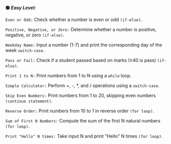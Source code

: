 **🟢 _Easy Level:_**

`Even or Odd:` Check whether a number is even or odd `(if-else)`.

`Positive, Negative, or Zero:` Determine whether a number is positive, negative, or zero `(if-else)`.

`Weekday Name:` Input a number (1-7) and print the corresponding day of the week `switch-case`.

`Pass or Fail:` Check if a student passed based on marks (≥40 is pass) `(if-else)`.

`Print 1 to N:` Print numbers from 1 to N using a `while` loop.

`Simple Calculator:` Perform +, -, *, and / operations using a `switch-case`.

`Skip Even Numbers:` Print numbers from 1 to 20, skipping even numbers `(continue statement)`.

`Reverse Order:` Print numbers from 10 to 1 in reverse order `(for loop)`.

`Sum of First N Numbers:` Compute the sum of the first N natural numbers `(for loop)`.

`Print "Hello" N times:` Take input N and print "Hello" N times `(for loop)`.